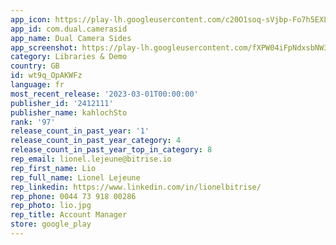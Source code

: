 ```yaml
---
app_icon: https://play-lh.googleusercontent.com/c20O1soq-sVjbp-Fo7h5EXLso_GfEB37BPqMcuK1xjST04JFAp7qenAxKvSAMrqTG_c
app_id: com.dual.camerasid
app_name: Dual Camera Sides
app_screenshot: https://play-lh.googleusercontent.com/fXPW04iFpNdxsbNW3xshe-Y76Nftol9Z6AQEDDNtXiJzXwoD2z4BOw4Fo1N_ZFrRVE0
category: Libraries & Demo
country: GB
id: wt9q_OpAKWFz
language: fr
most_recent_release: '2023-03-01T00:00:00'
publisher_id: '2412111'
publisher_name: kahlochSto
rank: '97'
release_count_in_past_year: '1'
release_count_in_past_year_category: 4
release_count_in_past_year_top_in_category: 8
rep_email: lionel.lejeune@bitrise.io
rep_first_name: Lio
rep_full_name: Lionel Lejeune
rep_linkedin: https://www.linkedin.com/in/lionelbitrise/
rep_phone: 0044 73 918 00286
rep_photo: lio.jpg
rep_title: Account Manager
store: google_play
---
```

